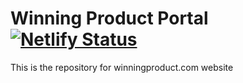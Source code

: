Winning Product Portal [![Netlify Status](https://api.netlify.com/api/v1/badges/ec243772-7674-4214-9abd-b32454271224/deploy-status)](https://app.netlify.com/sites/wp-web/deploys)
====================

This is the repository for winningproduct.com website